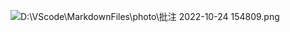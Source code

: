 ![D:\VScode\MarkdownFiles\photo\批注 2022-10-24 154809.png](file:///D:/VScode/MarkdownFiles/photo/%E6%89%B9%E6%B3%A8%202022-10-24%20154809.png)